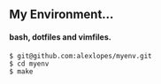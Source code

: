 ## My Environment...

#### bash, dotfiles and vimfiles.

```
$ git@github.com:alexlopes/myenv.git
$ cd myenv
$ make
```
